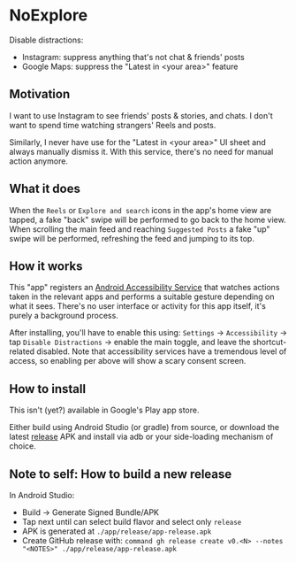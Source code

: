 # NoExplore
Disable distractions:
- Instagram: suppress anything that's not chat &amp; friends' posts
- Google Maps: suppress the "Latest in &lt;your area&gt;" feature

## Motivation
I want to use Instagram to see friends' posts & stories, and chats. I
don't want to spend time watching strangers' Reels and posts.

Similarly, I never have use for the "Latest in &lt;your area&gt;" UI sheet
and always manually dismiss it. With this service, there's no need for
manual action anymore.

## What it does
When the `Reels` or `Explore and search` icons in the app's home view are
tapped, a fake "back" swipe will be performed to go back to the home
view. When scrolling the main feed and reaching `Suggested Posts` a fake
"up" swipe will be performed, refreshing the feed and jumping to its
top.

## How it works
This "app" registers an [Android Accessibility Service](https://developer.android.com/guide/topics/ui/accessibility/service) that watches
actions taken in the relevant apps and performs a suitable gesture
depending on what it sees. There's no user interface or activity for
this app itself, it's purely a background process.

After installing, you'll have to enable this using: `Settings` ->
`Accessibility` -> tap `Disable Distractions` -> enable the main
toggle, and leave the shortcut-related disabled.  Note that
accessibility services have a tremendous level of access, so enabling
per above will show a scary consent screen.

## How to install
This isn't (yet?) available in Google's Play app store.

Either build using Android Studio (or gradle) from source, or download
the latest [release](https://github.com/fischman/NoExplore/releases) APK and install via adb or your side-loading
mechanism of choice.


## Note to self: How to build a new release
In Android Studio:
- Build -> Generate Signed Bundle/APK
- Tap next until can select build flavor and select only `release`
- APK is generated at `./app/release/app-release.apk`
- Create GitHub release with: `command gh release create v0.<N> --notes "<NOTES>" ./app/release/app-release.apk`
